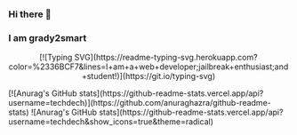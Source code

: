 ### Hi there 👋
### I am grady2smart
<p align="center">
[![Typing SVG](https://readme-typing-svg.herokuapp.com?color=%2336BCF7&lines=I+am+a+web+developer;jailbreak+enthusiast;and+student!)](https://git.io/typing-svg)
</p>
[![Anurag's GitHub stats](https://github-readme-stats.vercel.app/api?username=techdech)](https://github.com/anuraghazra/github-readme-stats)
![Anurag's GitHub stats](https://github-readme-stats.vercel.app/api?username=techdech&show_icons=true&theme=radical)
